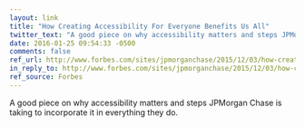 ```yaml
---
layout: link
title: "How Creating Accessibility For Everyone Benefits Us All"
twitter_text: "A good piece on why accessibility matters and steps JPMorgan Chase is taking to incorporate it in everything they do."
date: 2016-01-25 09:54:33 -0500
comments: false
ref_url: http://www.forbes.com/sites/jpmorganchase/2015/12/03/how-creating-accessibility-for-everyone-benefits-us-all/#2715e4857a0b676ad03d6756
in_reply_to: http://www.forbes.com/sites/jpmorganchase/2015/12/03/how-creating-accessibility-for-everyone-benefits-us-all/#2715e4857a0b676ad03d6756
ref_source: Forbes
---
```


A good piece on why accessibility matters and steps JPMorgan Chase is taking to incorporate it in everything they do.